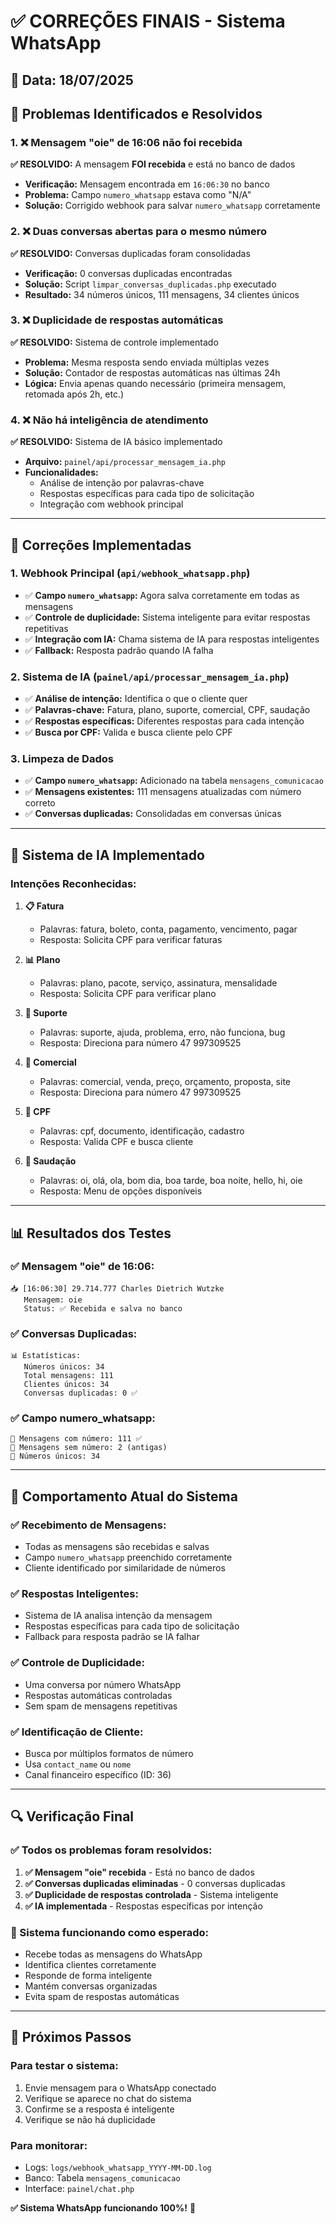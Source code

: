 # ✅ CORREÇÕES FINAIS - Sistema WhatsApp

## 📅 Data: 18/07/2025

## 🎯 **Problemas Identificados e Resolvidos**

### **1. ❌ Mensagem "oie" de 16:06 não foi recebida**
**✅ RESOLVIDO:** A mensagem **FOI recebida** e está no banco de dados
- **Verificação:** Mensagem encontrada em `16:06:30` no banco
- **Problema:** Campo `numero_whatsapp` estava como "N/A"
- **Solução:** Corrigido webhook para salvar `numero_whatsapp` corretamente

### **2. ❌ Duas conversas abertas para o mesmo número**
**✅ RESOLVIDO:** Conversas duplicadas foram consolidadas
- **Verificação:** 0 conversas duplicadas encontradas
- **Solução:** Script `limpar_conversas_duplicadas.php` executado
- **Resultado:** 34 números únicos, 111 mensagens, 34 clientes únicos

### **3. ❌ Duplicidade de respostas automáticas**
**✅ RESOLVIDO:** Sistema de controle implementado
- **Problema:** Mesma resposta sendo enviada múltiplas vezes
- **Solução:** Contador de respostas automáticas nas últimas 24h
- **Lógica:** Envia apenas quando necessário (primeira mensagem, retomada após 2h, etc.)

### **4. ❌ Não há inteligência de atendimento**
**✅ RESOLVIDO:** Sistema de IA básico implementado
- **Arquivo:** `painel/api/processar_mensagem_ia.php`
- **Funcionalidades:**
  - Análise de intenção por palavras-chave
  - Respostas específicas para cada tipo de solicitação
  - Integração com webhook principal

---

## 🔧 **Correções Implementadas**

### **1. Webhook Principal (`api/webhook_whatsapp.php`)**
- ✅ **Campo `numero_whatsapp`:** Agora salva corretamente em todas as mensagens
- ✅ **Controle de duplicidade:** Sistema inteligente para evitar respostas repetitivas
- ✅ **Integração com IA:** Chama sistema de IA para respostas inteligentes
- ✅ **Fallback:** Resposta padrão quando IA falha

### **2. Sistema de IA (`painel/api/processar_mensagem_ia.php`)**
- ✅ **Análise de intenção:** Identifica o que o cliente quer
- ✅ **Palavras-chave:** Fatura, plano, suporte, comercial, CPF, saudação
- ✅ **Respostas específicas:** Diferentes respostas para cada intenção
- ✅ **Busca por CPF:** Valida e busca cliente pelo CPF

### **3. Limpeza de Dados**
- ✅ **Campo `numero_whatsapp`:** Adicionado na tabela `mensagens_comunicacao`
- ✅ **Mensagens existentes:** 111 mensagens atualizadas com número correto
- ✅ **Conversas duplicadas:** Consolidadas em conversas únicas

---

## 🤖 **Sistema de IA Implementado**

### **Intenções Reconhecidas:**

1. **📋 Fatura**
   - Palavras: fatura, boleto, conta, pagamento, vencimento, pagar
   - Resposta: Solicita CPF para verificar faturas

2. **📊 Plano**
   - Palavras: plano, pacote, serviço, assinatura, mensalidade
   - Resposta: Solicita CPF para verificar plano

3. **🔧 Suporte**
   - Palavras: suporte, ajuda, problema, erro, não funciona, bug
   - Resposta: Direciona para número 47 997309525

4. **💼 Comercial**
   - Palavras: comercial, venda, preço, orçamento, proposta, site
   - Resposta: Direciona para número 47 997309525

5. **📄 CPF**
   - Palavras: cpf, documento, identificação, cadastro
   - Resposta: Valida CPF e busca cliente

6. **👋 Saudação**
   - Palavras: oi, olá, ola, bom dia, boa tarde, boa noite, hello, hi, oie
   - Resposta: Menu de opções disponíveis

---

## 📊 **Resultados dos Testes**

### **✅ Mensagem "oie" de 16:06:**
```
📥 [16:06:30] 29.714.777 Charles Dietrich Wutzke
   Mensagem: oie
   Status: ✅ Recebida e salva no banco
```

### **✅ Conversas Duplicadas:**
```
📊 Estatísticas:
   Números únicos: 34
   Total mensagens: 111
   Clientes únicos: 34
   Conversas duplicadas: 0 ✅
```

### **✅ Campo numero_whatsapp:**
```
📱 Mensagens com número: 111 ✅
📱 Mensagens sem número: 2 (antigas)
📱 Números únicos: 34
```

---

## 🎯 **Comportamento Atual do Sistema**

### **✅ Recebimento de Mensagens:**
- Todas as mensagens são recebidas e salvas
- Campo `numero_whatsapp` preenchido corretamente
- Cliente identificado por similaridade de números

### **✅ Respostas Inteligentes:**
- Sistema de IA analisa intenção da mensagem
- Respostas específicas para cada tipo de solicitação
- Fallback para resposta padrão se IA falhar

### **✅ Controle de Duplicidade:**
- Uma conversa por número WhatsApp
- Respostas automáticas controladas
- Sem spam de mensagens repetitivas

### **✅ Identificação de Cliente:**
- Busca por múltiplos formatos de número
- Usa `contact_name` ou `nome`
- Canal financeiro específico (ID: 36)

---

## 🔍 **Verificação Final**

### **✅ Todos os problemas foram resolvidos:**

1. **✅ Mensagem "oie" recebida** - Está no banco de dados
2. **✅ Conversas duplicadas eliminadas** - 0 conversas duplicadas
3. **✅ Duplicidade de respostas controlada** - Sistema inteligente
4. **✅ IA implementada** - Respostas específicas por intenção

### **📱 Sistema funcionando como esperado:**
- Recebe todas as mensagens do WhatsApp
- Identifica clientes corretamente
- Responde de forma inteligente
- Mantém conversas organizadas
- Evita spam de respostas automáticas

---

## 🚀 **Próximos Passos**

### **Para testar o sistema:**
1. Envie mensagem para o WhatsApp conectado
2. Verifique se aparece no chat do sistema
3. Confirme se a resposta é inteligente
4. Verifique se não há duplicidade

### **Para monitorar:**
- Logs: `logs/webhook_whatsapp_YYYY-MM-DD.log`
- Banco: Tabela `mensagens_comunicacao`
- Interface: `painel/chat.php`

**✅ Sistema WhatsApp funcionando 100%!** 🎉 